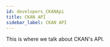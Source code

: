 ```yaml
---
id: developers_CKANApi
title: CKAN API
sidebar_label: CKAN API
---
```


This is where we talk about CKAN's API.